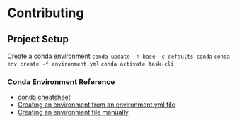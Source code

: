 # Contributing

## Project Setup
Create a conda environment
`conda update -n base -c defaults conda`
`conda env create -f environment.yml`
`conda activate task-cli`


### Conda Environment Reference
- [conda cheatsheet](https://docs.conda.io/projects/conda/en/4.6.0/_downloads/52a95608c49671267e40c689e0bc00ca/conda-cheatsheet.pdf)
- [Creating an environment from an environment.yml file](https://docs.conda.io/projects/conda/en/latest/user-guide/tasks/manage-environments.html#creating-an-environment-from-an-environment-yml-file)
- [Creating an environment file manually](https://docs.conda.io/projects/conda/en/latest/user-guide/tasks/manage-environments.html#creating-an-environment-file-manually)